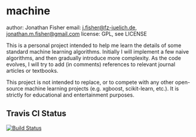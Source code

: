# machine
author: Jonathan Fisher
email: j.fisher@fz-juelich.de, jonathan.m.fisher@gmail.com
license: GPL, see LICENSE


This is a personal project intended to help me learn the details of some standard machine learning algorithms. Initially I will implement a few naive algorithms, and then gradually introduce more complexity. As the code evolves, I will try to add (in comments) references to relevant journal articles or textbooks.

This project is not intended to replace, or to compete with any other open-source machine learning projects (e.g. xgboost, scikit-learn, etc.). It is strictly for educational and entertainment purposes.

## Travis CI Status

[![Build Status](https://travis-ci.org/jmf1sh/machine.svg?branch=master)](https://travis-ci.org/jmf1sh/machine)
